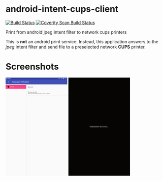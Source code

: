 # android-intent-cups-client

[![Build Status](https://travis-ci.org/rainbru/android-intent-cups-client.svg?branch=master)](https://travis-ci.org/rainbru/android-intent-cups-client)
[![Coverity Scan Build Status](https://scan.coverity.com/projects/15582/badge.svg)](https://scan.coverity.com/projects/rainbru-android-intent-cups-client)



Print from android jpeg intent filter to network cups printers

This is **not** an android print service. Instead, this application
answers to the *jpeg* intent filter and send file to a preselected network 
**CUPS** printer.

# Screenshots

[![Settings screenShot](doc/screenshots/TCC-settings-tn.png)](doc/screenshots/TCC-settings.png?raw=true)
[![Main activity screenShot](doc/screenshots/TCC-main-tn.png)](doc/screenshots/TCC-main.png?raw=true)

